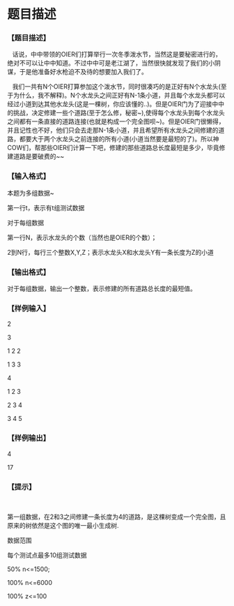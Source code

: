 # 题目描述


<h3>
【题目描述】
</h3>
<p>
   话说，中中带领的OIER们打算举行一次冬季泼水节，当然这是要秘密进行的，绝对不可以让中中知道。不过中中可是老江湖了，当然很快就发现了我们的小阴谋，于是他准备好水枪迫不及待的想要加入我们了。
</p>
<p>
   我们一共有N个OIER打算参加这个泼水节，同时很凑巧的是正好有N个水龙头(至于为什么，我不解释)。N个水龙头之间正好有N-1条小道，并且每个水龙头都可以经过小道到达其他水龙头(这是一棵树，你应该懂的..)。但是OIER门为了迎接中中的挑战，决定修建一些个道路(至于怎么修，秘密~),使得每个水龙头到每个水龙头之间都有一条直接的道路连接(也就是构成一个完全图呗~)。但是OIER门很懒得，并且记性也不好，他们只会去走那N-1条小道，并且希望所有水龙头之间修建的道路，都要大于两个水龙头之前连接的所有小道(小道当然要是最短的了)。所以神COW们，帮那些OIER们计算一下吧，修建的那些道路总长度最短是多少，毕竟修建道路是要破费的~~
</p>
<h3>
【输入格式】
</h3>
<p>
本题为多组数据~
</p>
<p>
第一行t，表示有t组测试数据
</p>
<p>
对于每组数据
</p>
<p>
第一行N，表示水龙头的个数（当然也是OIER的个数）；
</p>
<p>
2到N行，每行三个整数X,Y,Z；表示水龙头X和水龙头Y有一条长度为Z的小道
</p>
<h3>
【输出格式】
</h3>
<p>
对于每组数据，输出一个整数，表示修建的所有道路总长度的最短值。
</p>
<h3>
【样例输入】
</h3>
<p>
2
</p>
<p>
3
</p>
<p>
1 2 2
</p>
<p>
1 3 3
</p>
<p>
4
</p>
<p>
1 2 3
</p>
<p>
2 3 4
</p>
<p>
3 4 5
</p>
<h3>
【样例输出】
</h3>
<p>
4
</p>
<p>
17
</p>
<h3>
【提示】
</h3>
<p>
<br/>
</p>
<p>
第一组数据，在2和3之间修建一条长度为4的道路，是这棵树变成一个完全图，且原来的树依然是这个图的唯一最小生成树.
</p>
<p>
数据范围
</p>
<p>
每个测试点最多10组测试数据
</p>
<p>
50% n&lt;=1500;
</p>
<p>
100% n&lt;=6000
</p>
<p>
100% z&lt;=100
</p>
<p>
<br/>
</p>
